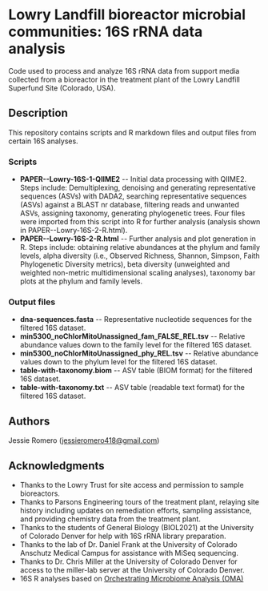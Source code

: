 # Lowry Landfill bioreactor microbial communities: 16S rRNA data analysis 

Code used to process and analyze 16S rRNA data from support media collected from a bioreactor in the treatment plant of the Lowry Landfill Superfund Site (Colorado, USA).

## Description

This repository contains scripts and R markdown files and output files from certain 16S analyses.

### Scripts

* **PAPER--Lowry-16S-1-QIIME2** -- Initial data processing with QIIME2. Steps include: Demultiplexing, denoising and generating representative sequences (ASVs) with DADA2, searching representative sequences (ASVs) against a BLAST nr database, filtering reads and unwanted ASVs, assigning taxonomy, generating phylogenetic trees. Four files were imported from this script into R for further analysis (analysis shown in PAPER--Lowry-16S-2-R.html).
* **PAPER--Lowry-16S-2-R.html** -- Further analysis and plot generation in R. Steps include: obtaining relative abundances at the phylum and family levels, alpha diversity (i.e., Observed Richness, Shannon, Simpson, Faith Phylogenetic Diversity metrics), beta diversity (unweighted and weighted non-metric multidimensional scaling analyses), taxonomy bar plots at the phylum and family levels.

### Output files

* **dna-sequences.fasta** -- Representative nucleotide sequences for the filtered 16S dataset.
* **min5300_noChlorMitoUnassigned_fam_FALSE_REL.tsv** -- Relative abundance values down to the family level for the filtered 16S dataset.
* **min5300_noChlorMitoUnassigned_phy_REL.tsv** -- Relative abundance values down to the phylum level for the filtered 16S dataset.
* **table-with-taxonomy.biom**  -- ASV table (BIOM format) for the filtered 16S dataset.
* **table-with-taxonomy.txt** -- ASV table (readable text format) for the filtered 16S dataset.

## Authors

Jessie Romero (jessieromero418@gmail.com) 

## Acknowledgments

* Thanks to the Lowry Trust for site access and permission to sample bioreactors.
* Thanks to Parsons Engineering tours of the treatment plant, relaying site history including updates 
on remediation efforts, sampling assistance, and providing chemistry data from the treatment 
plant.
* Thanks to the students of General Biology (BIOL2021) at the University of Colorado Denver for help with 16S rRNA library preparation.
* Thanks to the lab of Dr. Daniel Frank at the University of Colorado Anschutz Medical Campus for assistance with MiSeq sequencing. 
* Thanks to Dr. Chris Miller at the University of Colorado Denver for access to the miller-lab server at the University of Colorado Denver.
* 16S R analyses based on [Orchestrating Microbiome Analysis (OMA)](https://microbiome.github.io/OMA/)
